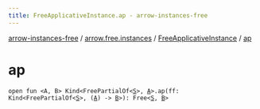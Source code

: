 ```yaml
---
title: FreeApplicativeInstance.ap - arrow-instances-free
---
```


[arrow-instances-free](../../index.html) / [arrow.free.instances](../index.html) / [FreeApplicativeInstance](index.html) / [ap](./ap.html)

# ap

`open fun <A, B> Kind<FreePartialOf<`[`S`](index.html#S)`>, `[`A`](ap.html#A)`>.ap(ff: Kind<FreePartialOf<`[`S`](index.html#S)`>, (`[`A`](ap.html#A)`) -> `[`B`](ap.html#B)`>): Free<`[`S`](index.html#S)`, `[`B`](ap.html#B)`>`